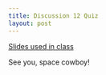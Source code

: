 ```yaml
---
title: Discussion 12 Quiz
layout: post
---
```


[Slides used in class](https://docs.google.com/a/berkeley.edu/presentation/d/14IC1LBfyVedDw_1uHpB8xSQ6zmu2w4mxKIK9-dTuCY8/edit?usp=sharing)

See you, space cowboy!
